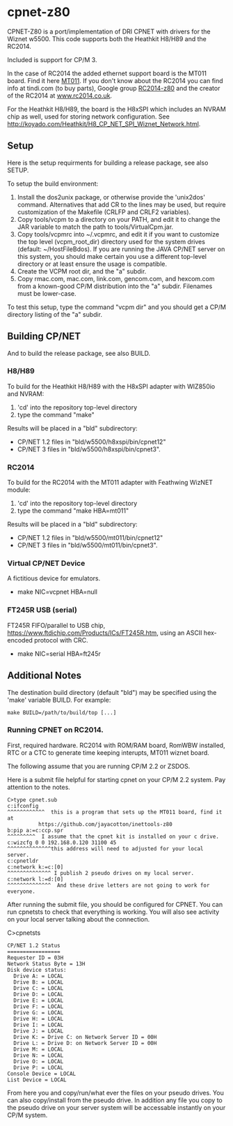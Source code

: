 # cpnet-z80
CPNET-Z80 is a port/implementation of DRI CPNET with drivers for the Wiznet w5500.  This code supports both
the Heathkit H8/H89 and the RC2014.  

Included is support for CP/M 3.

In the case of RC2014 the added ethernet support board is the MT011 board.  Find it here [MT011](https://github.com/markt4311/MT011).
If you don't know about the RC2014 you can find info at tindi.com (to buy parts), 
Google group [RC2014-z80](https://groups.google.com/forum/#!forum/rc2014-z80) and the creator of the RC2014 at www.rc2014.co.uk.

For the Heathkit H8/H89, the board is the H8xSPI which includes an NVRAM chip as well,
used for storing network configuration.
See http://koyado.com/Heathkit/H8_CP_NET_SPI_Wiznet_Network.html.


## Setup
Here is the setup requirments for building a release package, see also SETUP.

To setup the build environment:

1. Install the dos2unix package, or otherwise provide the 'unix2dos'
   command.  Alternatives that add CR to the lines may be used, but
   require customization of the Makefile (CRLFP and CRLF2 variables).
1. Copy tools/vcpm to a directory on your PATH, and edit it to change
   the JAR variable to match the path to tools/VirtualCpm.jar.
1. Copy tools/vcpmrc into ~/.vcpmrc, and edit it if you want to customize
   the top level (vcpm_root_dir) directory used for the system drives
   (default: ~/HostFileBdos). If you are running the JAVA CP/NET server
   on this system, you should make certain you use a different top-level
   directory or at least ensure the usage is compatible.
1. Create the VCPM root dir, and the "a" subdir.
1. Copy rmac.com, mac.com, link.com, gencom.com, and hexcom.com from
   a known-good CP/M distribution into the "a" subdir. Filenames must
   be lower-case.

To test this setup, type the command "vcpm dir" and you should get a
CP/M directory listing of the "a" subdir.

## Building CP/NET
And to build the release package, see also BUILD.

### H8/H89
To build for the Heathkit H8/H89 with the H8xSPI adapter with WIZ850io and NVRAM:

1. 'cd' into the repository top-level directory
1. type the command "make"

Results will be placed in a "bld" subdirectory:
* CP/NET 1.2 files in "bld/w5500/h8xspi/bin/cpnet12"
* CP/NET 3 files in "bld/w5500/h8xspi/bin/cpnet3".

### RC2014
To build for the RC2014 with the MT011 adapter with Feathwing WizNET module:

1. 'cd' into the repository top-level directory
1. type the command "make HBA=mt011"

Results will be placed in a "bld" subdirectory:
* CP/NET 1.2 files in "bld/w5500/mt011/bin/cpnet12"
* CP/NET 3 files in "bld/w5500/mt011/bin/cpnet3".

### Virtual CP/NET Device
A fictitious device for emulators.

* make NIC=vcpnet HBA=null

### FT245R USB (serial)
FT245R FIFO/parallel to USB chip, https://www.ftdichip.com/Products/ICs/FT245R.htm,
using an ASCII hex-encoded protocol with CRC.

* make NIC=serial HBA=ft245r

## Additional Notes
The destination build directory (default "bld") may be specified using the
'make' variable BUILD. For example:

	make BUILD=/path/to/build/top [...]

### Running CPNET on RC2014.

First, required hardware.  RC2014 with ROM/RAM board, RomWBW installed, RTC or a CTC to generate
time keeping interupts, MT011 wiznet board.

The following assume that you are running CP/M 2.2 or ZSDOS.

Here is a submit file helpful for starting cpnet on your CP/M 2.2 system.  Pay attention to the
notes.
```
C>type cpnet.sub
c:ifconfig
^^^^^^^^^^^^  this is a program that sets up the MT011 board, find it at 
	      https://github.com/jayacotton/inettools-z80
b:pip a:=c:ccp.spr
^^^^^^^^^  I assume that the cpnet kit is installed on your c drive.
c:wizcfg 0 0 192.168.0.120 31100 45
^^^^^^^^^^^^^^this address will need to adjusted for your local server.
c:cpnetldr
c:network k:=c:[0]
^^^^^^^^^^^^^^ I publish 2 pseudo drives on my local server.
c:network l:=d:[0]
^^^^^^^^^^^^^^  And these drive letters are not going to work for everyone.
```
After running the submit file, you should be configured for CPNET.  You can run cpnetsts
to check that everything is working.  You will also see activity on your local server
talking about the connection.

C>cpnetsts
```
CP/NET 1.2 Status
=================
Requester ID = 03H
Network Status Byte = 13H
Disk device status:
  Drive A: = LOCAL
  Drive B: = LOCAL
  Drive C: = LOCAL
  Drive D: = LOCAL
  Drive E: = LOCAL
  Drive F: = LOCAL
  Drive G: = LOCAL
  Drive H: = LOCAL
  Drive I: = LOCAL
  Drive J: = LOCAL
  Drive K: = Drive C: on Network Server ID = 00H
  Drive L: = Drive D: on Network Server ID = 00H
  Drive M: = LOCAL
  Drive N: = LOCAL
  Drive O: = LOCAL
  Drive P: = LOCAL
Console Device = LOCAL
List Device = LOCAL
```

From here you and copy/run/what ever the files on your pseudo drives.  You can also
copy/install from the pseudo drive.  In addition any file you copy to the pseudo drive
on your server system will be accessable instantly on your CP/M system.

